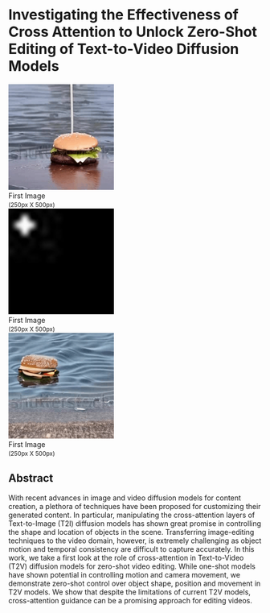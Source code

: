 # Investigating the Effectiveness of Cross Attention to Unlock Zero-Shot Editing of Text-to-Video Diffusion Models
<figures>
    <div>
      <img src="resources/original-burger.gif" width="210" height="210" >  
      <figcaption>First Image<br><small>(250px X 500px)</small></figcaption>
    </div>
    <div>
      <img src="resources/ezgif.com-animated-gif-maker.gif"  width="210" height="210" > 
      <figcaption>First Image<br><small>(250px X 500px)</small></figcaption>
    </div>
         <div>
      <img src="resources/edited-burger.gif" width="210" height="210" > 
      <figcaption>First Image<br><small>(250px X 500px)</small></figcaption>
         </div>
</figures>

## Abstract
 With recent advances in image and video diffusion models for content creation, a plethora of techniques have been proposed for customizing their generated content. 
In particular, manipulating the cross-attention layers of Text-to-Image (T2I) diffusion models has shown great promise in controlling the shape and location of objects in the scene. Transferring image-editing techniques to the video domain, however, is extremely challenging as object motion and temporal consistency are difficult to capture accurately. In this work, we take a first look at the role of cross-attention in Text-to-Video (T2V) diffusion models for zero-shot video editing. While one-shot models have shown potential in controlling motion and camera movement, we demonstrate zero-shot control over object shape, position and movement in T2V models. We show that despite the limitations of current T2V models, cross-attention guidance can be a promising approach for editing videos.
